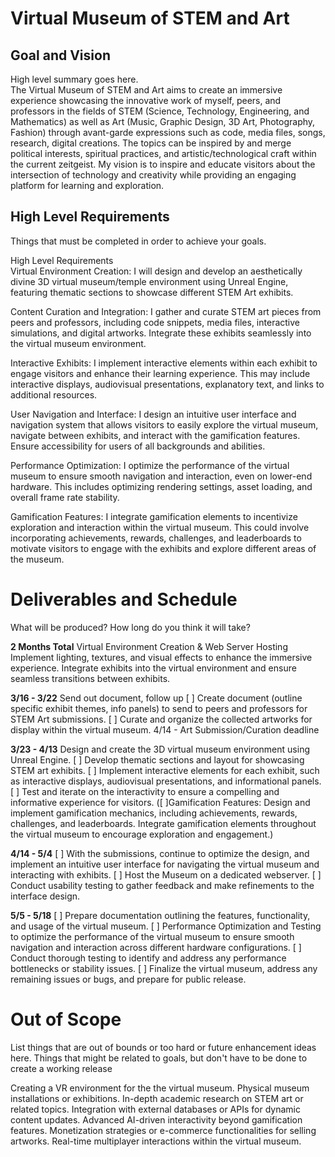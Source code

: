 # Virtual Museum of STEM and Art

## Goal and Vision

High level summary goes here.    
The Virtual Museum of STEM and Art aims to create an immersive experience showcasing the innovative work of myself, peers, and professors in the fields of STEM (Science, Technology, Engineering, and Mathematics) as well as Art (Music, Graphic Design, 3D Art, Photography, Fashion) through avant-garde expressions such as code, media files, songs, research, digital creations. The topics can be inspired by and merge political interests, spiritual practices, and artistic/technological craft within the current zeitgeist. My vision is to inspire and educate visitors about the intersection of technology and creativity while providing an engaging platform for learning and exploration.

## High Level Requirements

Things that must be completed in order to achieve your goals.

High Level Requirements  
Virtual Environment Creation: I will design and develop an aesthetically divine 3D virtual museum/temple environment using Unreal Engine, featuring thematic sections to showcase different STEM Art exhibits.

Content Curation and Integration: I gather and curate STEM art pieces from peers and professors, including code snippets, media files, interactive simulations, and digital artworks. Integrate these exhibits seamlessly into the virtual museum environment.

Interactive Exhibits: I implement interactive elements within each exhibit to engage visitors and enhance their learning experience. This may include interactive displays, audiovisual presentations, explanatory text, and links to additional resources.

User Navigation and Interface: I design an intuitive user interface and navigation system that allows visitors to easily explore the virtual museum, navigate between exhibits, and interact with the gamification features. Ensure accessibility for users of all backgrounds and abilities.

Performance Optimization: I optimize the performance of the virtual museum to ensure smooth navigation and interaction, even on lower-end hardware. This includes optimizing rendering settings, asset loading, and overall frame rate stability.

Gamification Features: I integrate gamification elements to incentivize exploration and interaction within the virtual museum. This could involve incorporating achievements, rewards, challenges, and leaderboards to motivate visitors to engage with the exhibits and explore different areas of the museum.

# Deliverables and Schedule
What will be produced? How long do you think it will take?

**2 Months Total**
Virtual Environment Creation & Web Server Hosting
Implement lighting, textures, and visual effects to enhance the immersive experience.
Integrate exhibits into the virtual environment and ensure seamless transitions between exhibits.

**3/16 - 3/22** Send out document, follow up
[ ] Create document (outline specific exhibit themes, info panels) to send to peers and professors for STEM Art submissions. 
[ ] Curate and organize the collected artworks for display within the virtual museum.
4/14 - Art Submission/Curation deadline

**3/23 - 4/13**
Design and create the 3D virtual museum environment using Unreal Engine.
[ ] Develop thematic sections and layout for showcasing STEM art exhibits.
[ ] Implement interactive elements for each exhibit, such as interactive displays, audiovisual presentations, and informational panels.
[ ] Test and iterate on the interactivity to ensure a compelling and informative experience for visitors. 
([ ]Gamification Features: Design and implement gamification mechanics, including achievements, rewards, challenges, and leaderboards.
Integrate gamification elements throughout the virtual museum to encourage exploration and engagement.)

**4/14 - 5/4**
[ ] With the submissions, continue to optimize the design, and implement an intuitive user interface for navigating the virtual museum and interacting with exhibits.
[ ] Host the Museum on a dedicated webserver.
[ ] Conduct usability testing to gather feedback and make refinements to the interface design.


**5/5 - 5/18**
[ ] Prepare documentation outlining the features, functionality, and usage of the virtual museum.
[ ] Performance Optimization and Testing to optimize the performance of the virtual museum to ensure smooth navigation and interaction across different hardware configurations.
[ ] Conduct thorough testing to identify and address any performance bottlenecks or stability issues.
[ ] Finalize the virtual museum, address any remaining issues or bugs, and prepare for public release.

# Out of Scope

List things that are out of bounds or too hard or future enhancement ideas here.
Things that might be related to goals, but don't have to be done to create a working release

Creating a VR environment for the the virtual museum.
Physical museum installations or exhibitions.
In-depth academic research on STEM art or related topics.
Integration with external databases or APIs for dynamic content updates.
Advanced AI-driven interactivity beyond gamification features.
Monetization strategies or e-commerce functionalities for selling artworks.
Real-time multiplayer interactions within the virtual museum.
